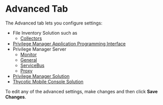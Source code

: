 [title]: # (Advanced Tab)
[tags]: # (user interface,console,overview)
[priority]: # (1)
# Advanced Tab

The Advanced tab lets you configure settings:

* File Inventory Solution such as
  * [Collectors](adv-file-inv.md)
* [Privilege Manager Application Programming Interface](adv-pm-api.md)
* Privilege Manager Server
  * [Monitor](adv-pm-monitor.md)
  * [General](adv-pm-general.md)
  * [ServiceBus](adv-pm-servicebus.md)
  * [Proxy](adv-pm-proxy.md)
* [Privilege Manager Solution](pm-solution.md)
* [Thycotic Mobile Console Solution](../../../mobile/index.md)

To edit any of the advanced settings, make changes and then click __Save Changes__.
